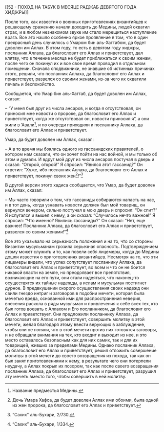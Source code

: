 [[52 - ПОХОД НА ТАБУК В МЕСЯЦЕ РАДЖАБ ДЕВЯТОГО ГОДА ХИДЖРЫ]]

После того, как известия о военных приготовлениях византийцев к решающему сражению начали доходить до Медины, людей охватил страх, и в любом незнакомом звуке им стало мерещиться наступление врага. Все это нашло особенно яркое проявление в том, что в один прекрасный день случилось с Умаром бин аль-Хаттабом, да будет доволен им Аллах. В этом году, то есть в девятом году хиджры, посланник Аллаха, да благословит его Аллах и приветствует, дал клятву, что в течение месяца не будет приближаться к своим женам, после чего он покинул их и все свое время проводил в отдельном помещении. Сначала сподвижники, не знавшие об истинных причинах этого, решили, что посланник Аллаха, да благословит его Аллах и приветствует, развелся со своими женами, из-за чего их охватили печаль и беспокойство.

Сообщается, что Умар бин аль-Хаттаб, да будет доволен им Аллах, сказал:

– “У меня был друг из числа ансаров, и когда я отсутствовал, он приносил мне новости о пророке, да благословит его Аллах и приветствует, когда же отсутствовал он, новости приносил я”, а они жили в ‘Авали[^1], и по очереди приходили к посланнику Аллаха, да благословит его Аллах и приветствует.

Умар, да будет доволен им Аллах, сказал:

– А в то время мы боялись одного из гассанидских правителей, о котором нам сказали, что он хочет пойти на нас войной, и мы только об этом и думали. И вдруг мой друг из числа ансаров постучал в дверь и сказал: “Открой, открой!” Я спросил: “Явился этот гассанид?” Он ответил: “Хуже, ибо посланник Аллаха, да благословит его Аллах и приветствует, покинул своих жен[^2]!”[^3]

В другой версии этого хадиса сообщается, что Умар, да будет доволен им Аллах, сказал:

– Мы часто говорили о том, что гассаниды собираются напасть на нас, и в тот день, когда узнавать новости должен был мой товарищ, он вернулся вечером, сильно постучал в мою дверь и спросил: “Он спит?” Я испугался и вышел к нему, а он сказал: “Случилось нечто важное!” Я спросил: “Что именно? Явились гассаниды?” Он сказал: “Нет, еще важнее! Посланник Аллаха, да благословит его Аллах и приветствует, развелся со своим женами!”[^4]

Все это указывало на серьезность положения и на то, что со стороны Византии мусульманам грозила серьезная опасность. Подтверждением этому может служить и то, как повели себя лицемеры, когда до Медины дошли известия о приготовлениях византийцев. Несмотря на то, что эти лицемеры видели, что успех сопутствует посланнику Аллаха, да благословит его Аллах и приветствует, во всем и что он не боится никакой власти на земле, но преодолвает все препятствия, возникающие на его пути, они стали надеяться, что наконец-то осуществятся их тайные надежды, а ислам и мусульман постигнет дурное. В предвкушении скорого осуществления своих надежд они свили гнездо интриг и заговоров в подобии мечети, которая была мечетью вреда, основанной ими для распространения неверия, внесения раскола в ряды мусульман и привлечения к себе всех тех, кто был готов воевать с Аллахом и Его посланником, да благословит его Аллах и приветствует. Они предложили посланнику Аллаха, да благословит его Аллах и приветствует, совершить молитву в этой мечети, желая благодаря этому ввести верующих в заблуждение, чтобы они не поняли, что в этой мечети против них готовятся заговоры, и не обращали внимания на тех, кто входит и выходит из нее, и это место оставалось безопасным как для них самих, так и для их товарищей, живших за пределами Медины. Однако посланник Аллаха, да благословит его Аллах и приветствует, решил отложить совершение молитвы в этой мечети до своего возвращения из похода, так как он был занят приготовлениями к нему, в результате чего они потерпели неудачу, а Аллах покрыл их позором, так как после своего возвращения посланник Аллаха, да благословит его Аллах и приветствует, разрушил эту мечеть вместо того, чтобы совершить в ней молитву.

[^1]: Название предместья Медины.

[^2]: Дочь Умара Хафса, да будет доволен Аллах ими обоими, была одной из жен пророка, да благословит его Аллах и приветствует.

[^3]: “Сахих” аль-Бухари, 2/730.

[^4]: “Сахих” аль-Бухари, 1/334.

